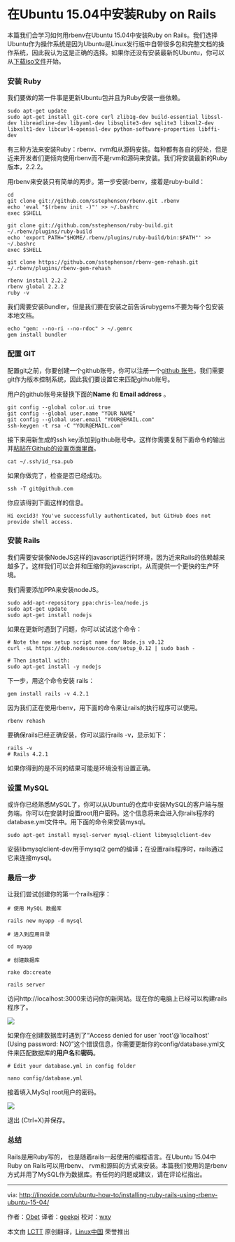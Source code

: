 在Ubuntu 15.04中安装Ruby on Rails
================================================================================

本篇我们会学习如何用rbenv在Ubuntu 15.04中安装Ruby on Rails。我们选择Ubuntu作为操作系统是因为Ubuntu是Linux发行版中自带很多包和完整文档的操作系统，因此我认为这是正确的选择。如果你还没有安装最新的Ubuntu，你可以从[下载iso文件][1]开始。

### 安装 Ruby ###

我们要做的第一件事是更新Ubuntu包并且为Ruby安装一些依赖。

    sudo apt-get update
    sudo apt-get install git-core curl zlib1g-dev build-essential libssl-dev libreadline-dev libyaml-dev libsqlite3-dev sqlite3 libxml2-dev libxslt1-dev libcurl4-openssl-dev python-software-properties libffi-dev

有三种方法来安装Ruby：rbenv、rvm和从源码安装。每种都有各自的好处，但是近来开发者们更倾向使用rbenv而不是rvm和源码来安装。我们将安装最新的Ruby版本，2.2.2。

用rbenv来安装只有简单的两步。第一步安装rbenv，接着是ruby-build：

    cd
    git clone git://github.com/sstephenson/rbenv.git .rbenv
    echo 'eval "$(rbenv init -)"' >> ~/.bashrc
    exec $SHELL

    git clone git://github.com/sstephenson/ruby-build.git ~/.rbenv/plugins/ruby-build
    echo 'export PATH="$HOME/.rbenv/plugins/ruby-build/bin:$PATH"' >> ~/.bashrc
    exec $SHELL

    git clone https://github.com/sstephenson/rbenv-gem-rehash.git ~/.rbenv/plugins/rbenv-gem-rehash

    rbenv install 2.2.2
    rbenv global 2.2.2
    ruby -v

我们需要安装Bundler，但是我们要在安装之前告诉rubygems不要为每个包安装本地文档。

    echo "gem: --no-ri --no-rdoc" > ~/.gemrc
    gem install bundler

### 配置 GIT ###

配置git之前，你要创建一个github账号，你可以注册一个[github 账号][2]。我们需要git作为版本控制系统，因此我们要设置它来匹配github账号。

用户的github账号来替换下面的**Name** 和 **Email address** 。

    git config --global color.ui true
    git config --global user.name "YOUR NAME"
    git config --global user.email "YOUR@EMAIL.com"
    ssh-keygen -t rsa -C "YOUR@EMAIL.com"

接下来用新生成的ssh key添加到github账号中。这样你需要复制下面命令的输出并[粘贴在Github的设置页面里面][3]。

    cat ~/.ssh/id_rsa.pub

如果你做完了，检查是否已经成功。

    ssh -T git@github.com

你应该得到下面这样的信息。

    Hi excid3! You've successfully authenticated, but GitHub does not provide shell access.

### 安装 Rails ###

我们需要安装像NodeJS这样的javascript运行时环境，因为近来Rails的依赖越来越多了。这样我们可以合并和压缩你的javascript，从而提供一个更快的生产环境。

我们需要添加PPA来安装nodeJS。

    sudo add-apt-repository ppa:chris-lea/node.js
    sudo apt-get update
    sudo apt-get install nodejs

如果在更新时遇到了问题，你可以试试这个命令：

    # Note the new setup script name for Node.js v0.12
    curl -sL https://deb.nodesource.com/setup_0.12 | sudo bash -

    # Then install with:
    sudo apt-get install -y nodejs

下一步，用这个命令安装 rails：

    gem install rails -v 4.2.1

因为我们正在使用rbenv，用下面的命令来让rails的执行程序可以使用。

    rbenv rehash

要确保rails已经正确安装，你可以运行rails -v，显示如下：

    rails -v
    # Rails 4.2.1

如果你得到的是不同的结果可能是环境没有设置正确。

### 设置 MySQL ###

或许你已经熟悉MySQL了，你可以从Ubuntu的仓库中安装MySQL的客户端与服务端。你可以在安装时设置root用户密码。这个信息将来会进入你rails程序的database.yml文件中。用下面的命令来安装mysql。

    sudo apt-get install mysql-server mysql-client libmysqlclient-dev

安装libmysqlclient-dev用于mysql2 gem的编译；在设置rails程序时，rails通过它来连接mysql。

### 最后一步 ###

让我们尝试创建你的第一个rails程序：

    # 使用 MySQL 数据库

    rails new myapp -d mysql

    # 进入到应用目录

    cd myapp

    # 创建数据库

    rake db:create

    rails server

访问http://localhost:3000来访问你的新网站。现在你的电脑上已经可以构建rails程序了。

![](http://blog.linoxide.com/wp-content/uploads/2015/05/localhost_3000.png)

如果你在创建数据库时遇到了“Access denied for user 'root'@'localhost' (Using password: NO)”这个错误信息，你需要更新你的config/database.yml文件来匹配数据库的**用户名**和**密码**。

    # Edit your database.yml in config folder

    nano config/database.yml

接着填入MySql root用户的密码。

![](http://blog.linoxide.com/wp-content/uploads/2015/05/root_passw.png)

退出 (Ctrl+X)并保存。

### 总结 ###

Rails是用Ruby写的， 也是随着rails一起使用的编程语言。在Ubuntu 15.04中Ruby on Rails可以用rbenv、 rvm和源码的方式来安装。本篇我们使用的是rbenv方式并用了MySQL作为数据库。有任何的问题或建议，请在评论栏指出。

--------------------------------------------------------------------------------

via: http://linoxide.com/ubuntu-how-to/installing-ruby-rails-using-rbenv-ubuntu-15-04/

作者：[Obet][a]
译者：[geekpi](https://github.com/geekpi)
校对：[wxy](https://github.com/wxy)

本文由 [LCTT](https://github.com/LCTT/TranslateProject) 原创翻译，[Linux中国](https://linux.cn/) 荣誉推出

[a]:http://linoxide.com/author/obetp/
[1]:http://release.ubuntu.com/15.04
[2]:http://github.com
[3]:https://github.com/settings/ssh
